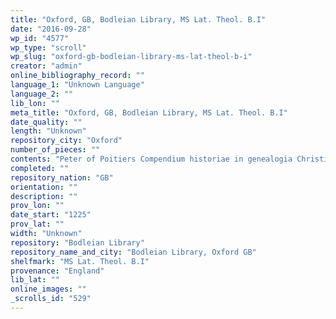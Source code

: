 ```yaml
---
title: "Oxford, GB, Bodleian Library, MS Lat. Theol. B.I"
date: "2016-09-28"
wp_id: "4577"
wp_type: "scroll"
wp_slug: "oxford-gb-bodleian-library-ms-lat-theol-b-i"
creator: "admin"
online_bibliography_record: ""
language_1: "Unknown Language"
language_2: ""
lib_lon: ""
meta_title: "Oxford, GB, Bodleian Library, MS Lat. Theol. B.I"
date_quality: ""
length: "Unknown"
repository_city: "Oxford"
number_of_pieces: ""
contents: "Peter of Poitiers Compendium historiae in genealogia Christi."
completed: ""
repository_nation: "GB"
orientation: ""
description: ""
prov_lon: ""
date_start: "1225"
prov_lat: ""
width: "Unknown"
repository: "Bodleian Library"
repository_name_and_city: "Bodleian Library, Oxford GB"
shelfmark: "MS Lat. Theol. B.I"
provenance: "England"
lib_lat: ""
online_images: ""
_scrolls_id: "529"
---
```



